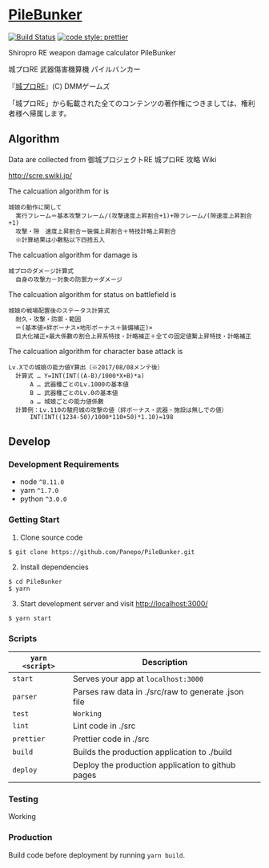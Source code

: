 # [PileBunker](https://github.com/Panepo/PileBunker)

[![Build Status](https://travis-ci.org/Panepo/PileBunker.svg?branch=master)](https://travis-ci.org/Panepo/PileBunker.svg) [![code style: prettier](https://img.shields.io/badge/code_style-prettier-ff69b4.svg)](https://github.com/prettier/prettier)

Shiropro RE weapon damage calculator PileBunker

城プロRE 武器傷害機算機 パイルバンカー

『[城プロRE](http://www.dmm.com/netgame_s/oshirore/)』(C) DMMゲームズ

「城プロRE」から転載された全てのコンテンツの著作権につきましては、権利者様へ帰属します。

## Algorithm

Data are collected from 御城プロジェクトRE 城プロRE 攻略 Wiki

http://scre.swiki.jp/

The calcuation algorithm for is

```
城娘の動作に関して
  実行フレーム＝基本攻撃フレーム/(攻撃速度上昇割合+1)+隙フレーム/(隙速度上昇割合+1)
  攻撃・隙　速度上昇割合＝裝備上昇割合＋特技計略上昇割合
  ※計算結果は小數點以下四捨五入
```

The calcuation algorithm for damage is

```
城プロのダメージ計算式
  自身の攻撃力－対象の防禦力＝ダメージ
```

The calcuation algorithm for status on battlefield is

```
城娘の戦場配置後のステータス計算式
  耐久・攻撃・防禦・範囲
  ＝(基本値×絆ボーナス×地形ボーナス＋裝備補正)×
  巨大化補正×最大係數の割合上昇系特技・計略補正＋全ての固定値繫上昇特技・計略補正
```

The calcuation algorithm for character base attack is

```
Lv.Xでの城娘の能力値Y算出（※2017/08/08メンテ後）
  計算式 … Y=INT(INT((A-B)/1000*X+B)*a)
      A … 武器種ごとのLv.1000の基本値
      B … 武器種ごとのLv.0の基本値
      a … 城娘ごとの能力値係數
  計算例：Lv.110の駿府城の攻撃の値（絆ボーナス・武器・施設は無しでの値）
      INT(INT((1234-50)/1000*110+50)*1.10)=198
```

## Develop

### Development Requirements
* node `^8.11.0`
* yarn `^1.7.0`
* python `^3.0.0`

### Getting Start

1. Clone source code
```
$ git clone https://github.com/Panepo/PileBunker.git
```
2. Install dependencies
```
$ cd PileBunker
$ yarn
```
3. Start development server and visit [http://localhost:3000/](http://localhost:3000/)
```
$ yarn start
```
### Scripts

|`yarn <script>`       |Description|
|-------------------|-----------|
|`start`            |Serves your app at `localhost:3000`|
|`parser`           |Parses raw data in ./src/raw to generate .json file|
|`test`             |`Working`|
|`lint`             |Lint code in ./src|
|`prettier`         |Prettier code in ./src|
|`build`            |Builds the production application to ./build|
|`deploy`           |Deploy the production application to github pages|

### Testing

Working

### Production

Build code before deployment by running `yarn build`.
